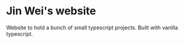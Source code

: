 # Jin Wei's website

Website to hold a bunch of small typescript projects.
Built with vanilla typescript.
